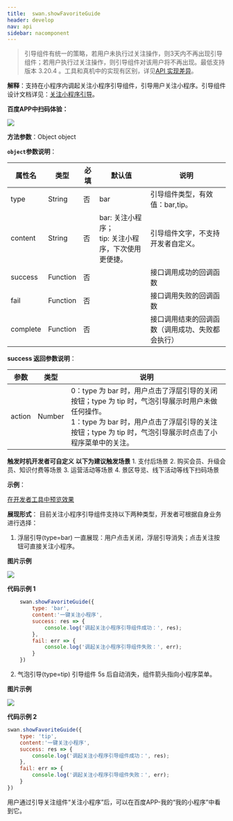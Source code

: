```yaml
---
title:  swan.showFavoriteGuide
header: develop
nav: api
sidebar: nacomponent
---
```


  

> 引导组件有统一的策略，若用户未执行过关注操作，则3天内不再出现引导组件；若用户执行过关注操作，则引导组件对该用户将不再出现。最低支持版本 3.20.4 。工具和真机中的实现有区别，详见[API 实现差异](https://smartprogram.baidu.com/docs/develop/devtools/diff/)。

**解释**：支持在小程序内调起关注小程序引导组件，引导用户关注小程序。引导组件设计文档详见：<a href="http://smartprogram.baidu.com/docs/design/component/guide_add/">关注小程序引导</a>。

**百度APP中扫码体验：**

<img src="https://b.bdstatic.com/miniapp/assets/images/doc_demo/pages_showFavoriteGuide.png"  class="demo-qrcode-image" />

**方法参数**：Object object

**`object`参数说明**：

|属性名 |类型  |必填 | 默认值 |说明|
|---- | ---- | ---- | ----|----|
|type |String | 否 | bar| 引导组件类型，有效值：bar,tip。 |
|content |String| 否 |bar: 关注小程序；<br> tip: 关注小程序，下次使用更便捷。| 引导组件文字，不支持开发者自定义。|
|success |Function  |  否 | | 接口调用成功的回调函数|
|fail   | Function |   否  | | 接口调用失败的回调函数|
|complete  |  Function |   否 | | 接口调用结束的回调函数（调用成功、失败都会执行）|

**success 返回参数说明**：

|参数 | 类型 | 	说明  |
|---- | ---- | ---- |
|action|Number|0：type 为 bar 时，用户点击了浮层引导的关闭按钮；type 为 tip 时，气泡引导展示时用户未做任何操作。<br>1：type 为 bar 时，用户点击了浮层引导的关注按钮；type 为 tip 时，气泡引导展示时点击了小程序菜单中的关注。|


**触发时机开发者可自定义**
**以下为建议触发场景**
1. 支付后场景
2. 购买会员、升级会员、知识付费等场景
3. 运营活动等场景
4. 景区导览、线下活动等线下扫码场景


**示例**：

<a href="swanide://fragment/6c6452316faed2fd0076650d30155e811577967167157" title="在开发者工具中预览效果" target="_self">在开发者工具中预览效果</a>


**展现形式**：
目前关注小程序引导组件支持以下两种类型，开发者可根据自身业务进行选择：

1. 浮层引导(type=bar)
    一直展现：用户点击关闭，浮层引导消失；点击关注按钮可直接关注小程序。

**图片示例**

<div class="m-doc-custom-examples">
    <div class="m-doc-custom-examples-correct">
        <img src="../../../../img/api/nacomponent/强引导.png">
    </div>
    <div class="m-doc-custom-examples-correct">
        <img src=" ">
    </div>      
</div>
  

**代码示例 1**

```javascript
    swan.showFavoriteGuide({
        type: 'bar',
        content:'一键关注小程序',
        success: res => {
            console.log('调起关注小程序引导组件成功：', res);
        },
        fail: err => {
            console.log('调起关注小程序引导组件失败：', err);
        }
    })
```

2. 气泡引导(type=tip)
    引导组件 5s 后自动消失，组件箭头指向小程序菜单。

**图片示例**

<div class="m-doc-custom-examples">
    <div class="m-doc-custom-examples-correct">
        <img src="../../../../img/api/nacomponent/弱引导.png">
    </div>
    <div class="m-doc-custom-examples-correct">
        <img src=" ">
    </div>  
</div>

**代码示例 2**

```javascript
swan.showFavoriteGuide({
    type: 'tip',
    content:'一键关注小程序',
    success: res => {
        console.log('调起关注小程序引导组件成功：', res);
    },
    fail: err => {
        console.log('调起关注小程序引导组件失败：', err);
    }
})
```

用户通过引导关注组件“关注小程序”后，可以在百度APP-我的“我的小程序”中看到它。




